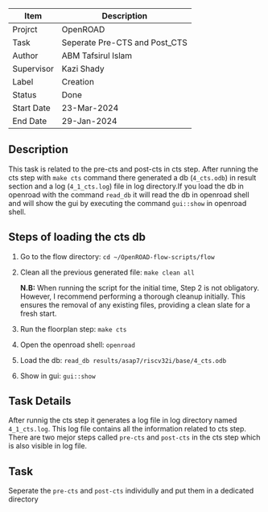 |Item|Description|
|---|---|
|Projrct|OpenROAD|
|Task|Seperate Pre-CTS and Post_CTS|
|Author|ABM Tafsirul Islam|
|Supervisor|Kazi Shady|
|Label|Creation|
|Status|Done|
|Start Date|23-Mar-2024|
|End Date|29-Jan-2024|

## Description

This task is related to the pre-cts and post-cts in cts step. After running the cts step with `make cts` command there generated a db (`4_cts.odb`) in result section and a log (`4_1_cts.log`) file in log directory.If you load the db in openroad with the command `read_db` it will read the db in openroad shell and will show the gui by executing the command `gui::show` in openroad shell.

## Steps of loading the cts db

1. Go to the flow directory: `cd ~/OpenROAD-flow-scripts/flow`
2. Clean all the previous generated file: `make clean all`

    **N.B:** When running the script for the initial time, Step 2 is not obligatory. However, I recommend performing a thorough cleanup initially. This ensures the removal of any existing files, providing a clean slate for a fresh start.
3. Run the floorplan step: `make cts`
4. Open the openroad shell: `openroad`
5. Load the db: `read_db results/asap7/riscv32i/base/4_cts.odb`
6. Show in gui: `gui::show`

## Task Details

After runnig the cts step it generates a log file in log directory named `4_1_cts.log`. This log file contains all the information related to cts step. There are two mejor steps called `pre-cts` and `post-cts` in the cts step which is also visible in log file. 

## Task

Seperate the `pre-cts` and `post-cts` individully and put them in a dedicated directory